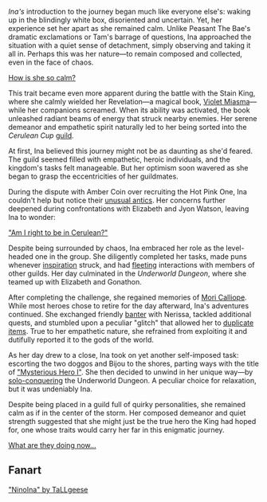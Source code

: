 <!-- title: NinoIna -->
<!-- status: Alive -->

_Ina's_ introduction to the journey began much like everyone else's: waking up in the blindingly white box, disoriented and uncertain. Yet, her experience set her apart as she remained calm. Unlike Peasant The Bae's dramatic exclamations or Tam's barrage of questions, Ina approached the situation with a quiet sense of detachment, simply observing and taking it all in. Perhaps this was her nature—to remain composed and collected, even in the face of chaos.

[How is she so calm?](#embed:https://www.youtube.com/live/THllQCVOYzY?t=240s)

This trait became even more apparent during the battle with the Stain King, where she calmly wielded her Revelation—a magical book, [Violet Miasma](https://www.youtube.com/live/THllQCVOYzY?t=3183s)—while her companions screamed. When its ability was activated, the book unleashed radiant beams of energy that struck nearby enemies. Her serene demeanor and empathetic spirit naturally led to her being sorted into the _Cerulean Cup_ [guild](https://www.youtube.com/watch?v=THllQCVOYzY&t=3425s).

At first, Ina believed this journey might not be as daunting as she'd feared. The guild seemed filled with empathetic, heroic individuals, and the kingdom's tasks felt manageable. But her optimism soon wavered as she began to grasp the eccentricities of her guildmates.

During the dispute with Amber Coin over recruiting the Hot Pink One, Ina couldn't help but notice their [unusual antics](https://www.youtube.com/live/THllQCVOYzY?feature=shared&t=5761). Her concerns further deepened during confrontations with Elizabeth and Jyon Watson, leaving Ina to wonder:

["Am I right to be in Cerulean?"](#embed:https://www.youtube.com/live/THllQCVOYzY?t=6125s)

Despite being surrounded by chaos, Ina embraced her role as the level-headed one in the group. She diligently completed her tasks, made puns whenever [inspiration](https://www.youtube.com/live/THllQCVOYzY?feature=shared&t=7603s) struck, and had [fleeting](https://www.youtube.com/watch?v=THllQCVOYzY&t=9680s) interactions with members of other guilds. Her day culminated in the _Underworld Dungeon_, where she teamed up with Elizabeth and Gonathon.

After completing the challenge, she regained memories of [Mori Calliope](https://www.youtube.com/watch?v=THllQCVOYzY&t=12389s). While most heroes chose to retire for the day afterward, Ina's adventures continued. She exchanged friendly [banter](https://www.youtube.com/watch?v=THllQCVOYzY&t=14236s) with Nerissa, tackled additional quests, and stumbled upon a peculiar "glitch" that allowed her to [duplicate items](https://www.youtube.com/watch?v=THllQCVOYzY&t=17960s). True to her empathetic nature, she refrained from exploiting it and dutifully reported it to the gods of the world.

As her day drew to a close, Ina took on yet another self-imposed task: escorting the two doggos and Bijou to the shores, parting ways with the title of ["Mysterious Hero I"](https://www.youtube.com/live/THllQCVOYzY?feature=shared&t=18239s). She then decided to unwind in her unique way—by [solo-conquering](https://www.youtube.com/live/THllQCVOYzY?feature=shared&t=19659s) the Underworld Dungeon. A peculiar choice for relaxation, but it was undeniably Ina.

Despite being placed in a guild full of quirky personalities, she remained calm as if in the center of the storm. Her composed demeanor and quiet strength suggested that she might just be the true hero the King had hoped for, one whose traits would carry her far in this enigmatic journey.

[What are they doing now...](#embed:https://www.youtube.com/live/THllQCVOYzY?t=6842)

## Fanart

["NinoIna" by TaLLgeese](https://x.com/LgeeseL/status/1832493697914827120)

